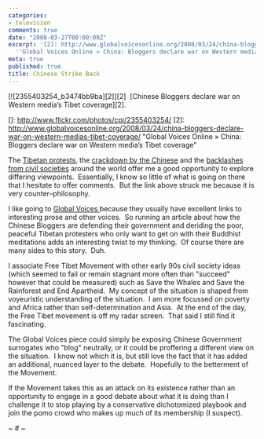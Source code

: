 ```yaml
---
categories:
- television
comments: true
date: "2008-03-27T00:00:00Z"
excerpt: '[2]: http://www.globalvoicesonline.org/2008/03/24/china-bloggers-declare-war-on-western-medias-tibet-coverage/
  ''Global Voices Online » China: Bloggers declare war on Western media’s Tibet coverage'''
meta: true
published: true
title: Chinese Strike Back
---
```


[![2355403254_b3474bb9ba][2]][2]  [Chinese Bloggers declare war on Western media’s Tibet coverage][2].

 []: http://www.flickr.com/photos/cpj/2355403254/
 [2]: http://www.globalvoicesonline.org/2008/03/24/china-bloggers-declare-war-on-western-medias-tibet-coverage/ "Global Voices Online » China: Bloggers declare war on Western media’s Tibet coverage"

The [Tibetan protests][3], the [crackdown by the Chinese][4] and the [backlashes from civil societies][5] around the world offer me a good opportunity to explore differing viewpoints.  Essentially, I know so little of what is going on there that I hesitate to offer comments.  But the link above struck me because it is very counter–philosophy.  

 [3]: http://www.nytimes.com/2008/03/28/world/asia/28tibet.html?ref=world
 [4]: http://www.praguepost.com/articles/2008/03/26/protests-rightly-focus-on-the-olympic-games.php
 [5]: http://www.baltimoresun.com/news/opinion/editorial/bal-ed.olympics27mar27,0,6054956.story

I like going to [Global Voices ][6]because they usually have excellent links to interesting prose and other voices.  So running an article about how the Chinese Bloggers are defending their government and deriding the poor, peaceful Tibetan protesters who only want to get on with their Buddhist meditations adds an interesting twist to my thinking.  Of course there are many sides to this story.  Duh.  

 [6]: http://www.globalvoicesonline.org/

I associate Free Tibet Movement with other early 90s civil society ideas (which seemed to fail or remain stagnant more often than "succeed" however that could be measured) such as Save the Whales and Save the Rainforest and End Apartheid.  My concept of the situation is shaped from voyeuristic understanding of the situation.  I am more focussed on poverty and Africa rather than self-determination and Asia.  At the end of the day, the Free Tibet movement is off my radar screen.  That said I still find it fascinating.  

The Global Voices piece could simply be exposing Chinese Government surrogates who "blog" neutrally, or it could be proffering a different view on the situation.  I know not which it is, but still love the fact that it has added an additional, nuanced layer to the debate.  Hopefully to the betterment of the Movement.  

If the Movement takes this as an attack on its existence rather than an opportunity to engage in a good debate about what it is doing than I challenge it to stop playing by a conservative dichotomized playbook and join the pomo crowd who makes up much of its membership (I suspect).

~ # ~

 